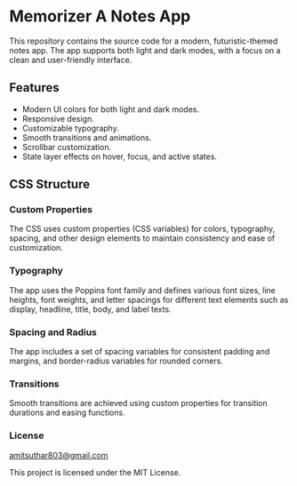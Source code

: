 # Memorizer A Notes App

This repository contains the source code for a modern, futuristic-themed notes app. The app supports both light and dark modes, with a focus on a clean and user-friendly interface.

## Features

- Modern UI colors for both light and dark modes.
- Responsive design.
- Customizable typography.
- Smooth transitions and animations.
- Scrollbar customization.
- State layer effects on hover, focus, and active states.

## CSS Structure

### Custom Properties

The CSS uses custom properties (CSS variables) for colors, typography, spacing, and other design elements to maintain consistency and ease of customization.

### Typography

The app uses the Poppins font family and defines various font sizes, line heights, font weights, and letter spacings for different text elements such as display, headline, title, body, and label texts.

### Spacing and Radius

The app includes a set of spacing variables for consistent padding and margins, and border-radius variables for rounded corners.

### Transitions

Smooth transitions are achieved using custom properties for transition durations and easing functions.

### License

amitsuthar803@gmail.com

This project is licensed under the MIT License.
